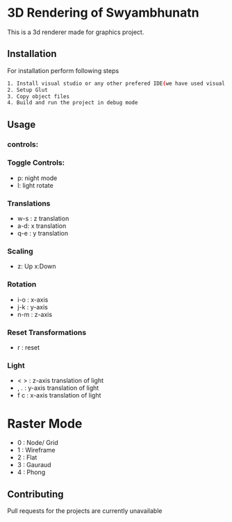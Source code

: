 # 3D Rendering of Swyambhunatn

This is a 3d renderer made for graphics project. 

## Installation

For installation perform following steps
```bash
1. Install visual studio or any other prefered IDE(we have used visual studio)
2. Setup Glut 
3. Copy object files 
4. Build and run the project in debug mode
```

## Usage
### controls:
### Toggle Controls:
   - p: night mode
   -  l: light rotate
### Translations
- w-s : z translation
- a-d: x translation
- q-e : y translation

### Scaling
- z: Up x:Down

### Rotation
- i-o : x-axis
- j-k : y-axis
- n-m : z-axis

### Reset Transformations
- r : reset
### Light
- < > : z-axis translation of light
- , . : y-axis translation of light
- f c : x-axis translation of light
# Raster Mode
- 0 : Node/ Grid
- 1 : Wireframe
- 2 : Flat
- 3 : Gauraud
- 4 : Phong

   



## Contributing
Pull requests for the projects are currently unavailable



